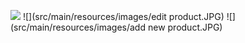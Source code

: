 ![](src/main/resources/images/%20homePage.JPG)
![](src/main/resources/images/edit product.JPG)
![](src/main/resources/images/add new product.JPG)
